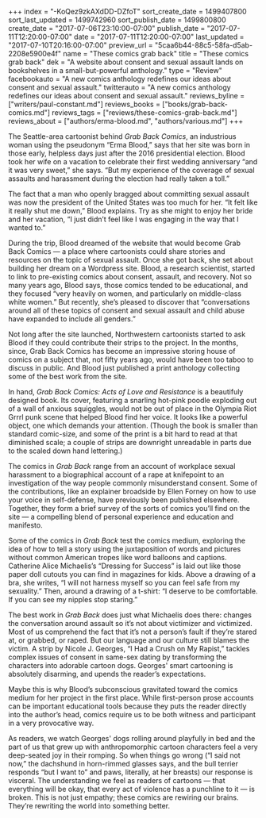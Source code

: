 +++
index = "-KoQez9zkAXdDD-DZfoT"
sort_create_date = 1499407800
sort_last_updated = 1499742960
sort_publish_date = 1499800800
create_date = "2017-07-06T23:10:00-07:00"
publish_date = "2017-07-11T12:20:00-07:00"
date = "2017-07-11T12:20:00-07:00"
last_updated = "2017-07-10T20:16:00-07:00"
preview_url = "5caa6b44-88c5-58fa-d5ab-2208e5900e4f"
name = "These comics grab back"
title = "These comics grab back"
dek = "A website about consent and sexual assault lands on bookshelves in a small-but-powerful anthology."
type = "Review"
facebookauto = "A new comics anthology redefines our ideas about consent and sexual assault."
twitterauto = "A new comics anthology redefines our ideas about consent and sexual assault."
reviews_byline = ["writers/paul-constant.md"]
reviews_books = ["books/grab-back-comics.md"]
reviews_tags = ["reviews/these-comics-grab-back.md"]
reviews_about = ["authors/erma-blood.md", "authors/various.md"]
+++

The Seattle-area cartoonist behind *Grab Back Comics*, an industrious woman using the pseudonym “Erma Blood,” says that her site was born in those early, helpless days just after the 2016 presidential election. Blood took her wife on a vacation to celebrate their first wedding anniversary “and it was very sweet,” she says. “But my experience of the coverage of sexual assaults and harassment during the election had really taken a toll.” 

The fact that a man who openly bragged about committing sexual assault was now the president of the United States was too much for her. “It felt like it really shut me down,” Blood explains. Try as she might to enjoy her bride and her vacation, “I just didn’t feel like I was engaging in the way that I wanted to.”

 During the trip, Blood dreamed of the website that would become Grab Back Comics — a place where cartoonists could share stories and resources on the topic of sexual assault. Once she got back, she set about building her dream on a Wordpress site. Blood, a research scientist, started to link to pre-existing comics about consent, assault, and recovery. Not so many years ago, Blood says, those comics tended to be educational, and they focused “very heavily on women, and particularly on middle-class white women.” But recently, she’s pleased to discover that “conversations around all of these topics of consent and sexual assault and child abuse have expanded to include all genders.”

Not long after the site launched, Northwestern cartoonists started to ask Blood if they could contribute their strips to the project. In the months, since, Grab Back Comics has become an impressive storing house of comics on a subject that, not fifty years ago, would have been too taboo to discuss in public. And Blood just published a print anthology collecting some of the best work from the site. 

In hand, *Grab Back Comics: Acts of Love and Resistance* is a beautifuly designed book. Its cover, featuring a snarling hot-pink poodle exploding out of a wall of anxious squiggles, would not be out of place in the Olympia Riot Grrrl punk scene that helped Blood find her voice. It looks like a powerful object, one which demands your attention. (Though the book is smaller than standard comic-size, and some of the print is a bit hard to read at that diminished scale; a couple of strips are downright unreadable in parts due to the scaled down hand lettering.)

The comics in *Grab Back* range from an account of workplace sexual harassment to a biographical account of a rape at knifepoint to an investigation of the way people commonly misunderstand consent. Some of the contributions, like an explainer broadside by Ellen Forney on how to use your voice in self-defense, have previously been published elsewhere. Together, they form a brief survey of the sorts of comics you’ll find on the site — a compelling blend of personal experience and education and manifesto.

Some of the comics in *Grab Back* test the comics medium, exploring the idea of how to tell a story using the juxtaposition of words and pictures without common American tropes like word balloons and captions. Catherine Alice Michaelis’s “Dressing for Success” is laid out like those paper doll cutouts you can find in magazines for kids. Above a drawing of a bra, she writes, “I will not harness myself so you can feel safe from my sexuality.” Then, around a drawing of a t-shirt: “I deserve to be comfortable. If you can see my nipples stop staring.”

The best work in *Grab Back* does just what Michaelis does there: changes the conversation around assault so it’s not about victimizer and victimized. Most of us comprehend the fact that it’s not a person’s fault if they’re stared at, or grabbed, or raped. But our language and our culture still blames the victim. A strip by Nicole J. Georges, “I Had a Crush on My Rapist,” tackles complex issues of consent in same-sex dating by transforming the characters into adorable cartoon dogs. Georges' smart cartooning is absolutely disarming, and upends the reader’s expectations.

Maybe this is why Blood’s subconscious gravitated toward the comics medium for her project in the first place. While first-person prose accounts can be important educational tools because they puts the reader directly into the author’s head, comics require us to be both witness and participant in a very provocative way. 

As readers, we watch Georges' dogs rolling around playfully in bed and the part of us that grew up with anthropomorphic cartoon characters feel a very deep-seated joy in their romping. So when things go wrong (“I said not now,” the dachshund in horn-rimmed glasses says, and the bull terrier responds “but I want to” and paws, literally, at her breasts) our response is visceral. The understanding we feel as readers of cartoons — that everything will be okay, that every act of violence has a punchline to it — is broken. This is not just empathy; these comics are rewiring our brains. They’re rewriting the world into something better.  

